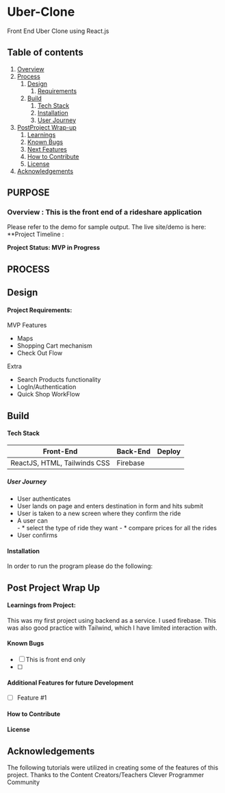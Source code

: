 # Uber-Clone
Front End Uber Clone using React.js
## Table of contents
1. [Overview](#overview)
2. [Process](#process)
    1. [Design](#design)
       1. [Requirements](#requirements)
    3. [Build](#build)
        1. [Tech Stack](#stack)
        3. [Installation](#installation)
        4. [User Journey](#userjourney)
5. [PostProject Wrap-up](#post)
    1. [Learnings](#learnings)
    2. [Known Bugs](#bugs)
    3. [Next Features](#features)
    4. [How to Contribute](#contribute)
    5. [License](#license)
7. [Acknowledgements](#ack)

## PURPOSE
### Overview  <a name="overview"></a>: This is the front end of a rideshare application 

Please refer to the demo for sample output. 
The live site/demo is here: 
**Project Timeline : 

**Project Status: MVP in Progress**


## PROCESS <a name="process"></a>
## Design <a name="design"></a>



#### Project Requirements:  <a name="requirements"></a>

MVP Features 
- Maps
- Shopping Cart mechanism 
- Check Out Flow


Extra
- Search Products functionality 
- LogIn/Authentication 
- Quick Shop WorkFlow



## Build <a name="build"></a>



#### Tech Stack <a name="stack"></a>

| Front-End | Back-End | Deploy |
| --- | --- | --- |
 | ReactJS, HTML, Tailwinds CSS | Firebase  |



##### *User Journey* <a name="journey"></a>
- User authenticates  
- User lands on page and enters destination in form and hits submit
- User is taken to a new screen where they confirm the ride
- A user can    
        - * select the type of ride they want
        - * compare prices for all the rides
- User confirms 


#### Installation <a name="installation"></a>

In order to run the program please do the following:


## Post Project Wrap Up <a name="post"></a>


#### Learnings from Project:<a name="learnings"></a>

This was my first project using backend as a service. I used firebase. This was also good practice with Tailwind, which I have limited interaction with. 



#### Known Bugs <a name="bugs"></a>
- [ ] This is front end only
- [ ] 


#### Additional Features for future Development <a name="features"></a>
- [ ] Feature #1


#### How to Contribute <a name="Contribute"></a>

#### License <a name="license"></a>

## Acknowledgements <a name="ack"></a>

The following tutorials were utilized in creating some of the features of this project. 
Thanks to the Content Creators/Teachers
Clever Programmer Community 


